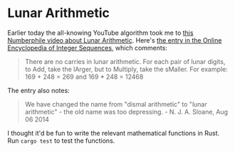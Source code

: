 # Lunar Arithmetic 

Earlier today the all-knowing YouTube algorithm took me to [this Numberphile video about Lunar Arithmetic](https://www.youtube.com/watch?v=cZkGeR9CWbk). Here's [the entry in the Online Encyclopedia of Integer Sequences](https://oeis.org/A087061), which comments: 

> There are no carries in lunar arithmetic. For each pair of lunar digits, to Add, take the lArger, but to Multiply, take the sMaller. For example: 169 + 248 = 269 and 169 * 248 = 12468

The entry also notes:

> We have changed the name from "dismal arithmetic" to "lunar arithmetic" - the old name was too depressing. - N. J. A. Sloane, Aug 06 2014

I thought it'd be fun to write the relevant mathematical functions in Rust. Run `cargo test` to test the functions.

